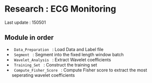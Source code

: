# Research : ECG Monitoring
Last update : 150501 

## Module in order 
* <code> Data_Preparation </code>
: Load Data and Label file 
* <code> Segment </code>
: Segment into the fixed length window batch 
* <code> Wavelet_Analysis </code>
: Extract Wavelet coefficients 
* <code> Training_Set </code>
: Construct the training set 
* <code> Compute_Fisher_Score </code> 
: Compute Fisher score to extract the most seperating wavelet coefficients 
